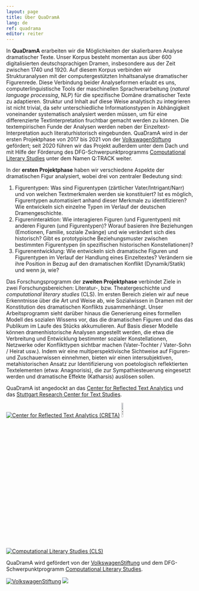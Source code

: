 ```yaml
---
layout: page
title: Über QuaDramA
lang: de
ref: quadrama
editor: reiter
---
```


In **QuaDramA** erarbeiten wir die Möglichkeiten der skalierbaren Analyse dramatischer Texte. Unser Korpus besteht momentan aus über 600 digitalisierten deutschsprachigen Dramen, insbesondere aus der Zeit zwischen 1740 und 1920. Auf diesem Korpus verbinden wir Strukturanalysen mit der computergestützten Inhaltsanalyse dramatischer Figurenrede. Diese Verbindung beider Analyseformen erlaubt es uns, computerlinguistische Tools der maschinellen Sprachverarbeitung (*natural language processing*, NLP) für die spezifische Domäne dramatischer Texte zu adaptieren. Struktur und Inhalt auf diese Weise analytisch zu integrieren ist nicht trivial, da sehr unterschiedliche Informationstypen in Abhängigkeit voneinander systematisch analysiert werden müssen, um für eine differenzierte Textinterpretation fruchtbar gemacht werden zu können. Die textempirischen Funde der Analysen werden neben der Einzeltext-Interpretation auch literaturhistorisch eingebunden.
QuaDramA wird in der ersten Projektphase von 2017 bis 2021 von der [VolkswagenStiftung](https://www.volkswagenstiftung.de/) gefördert; seit 2020 führen wir das Projekt außerdem unter dem Dach und mit Hilfe der Förderung des DFG-Schwerpunktprogramms [Computational Literary Studies](https://dfg-spp-cls.github.io/) unter dem Namen Q:TRACK weiter. 


In der **ersten Projektphase** haben wir verschiedene Aspekte der dramatischen Figur analysiert, wobei drei von zentraler Bedeutung sind:
1.	Figurentypen: Was sind Figurentypen (zärtlicher Vater/Intrigant/Narr) und von welchen Textmerkmalen werden sie konstituiert? Ist es möglich, Figurentypen automatisiert anhand dieser Merkmale zu identifizieren? Wie entwickeln sich einzelne Typen im Verlauf der deutschen Dramengeschichte.
2.	Figureninteraktion: Wie interagieren Figuren (und Figurentypen) mit anderen Figuren (und Figurentypen)? Worauf basieren ihre Beziehungen (Emotionen, Familie, soziale Zwänge) und wie verändert sich dies historisch? Gibt es prototypische Beziehungsmuster zwischen bestimmten Figurentypen (in spezifischen historischen Konstellationen)?
3.	Figurenentwicklung: Wie entwickeln sich dramatische Figuren und Figurentypen im Verlauf der Handlung eines Einzeltextes? Verändern sie ihre Position in Bezug auf den dramatischen Konflikt (Dynamik/Statik) und wenn ja, wie?

Das Forschungsprogramm der **zweiten Projektphase** verbindet Ziele in zwei Forschungsbereichen: Literatur-, bzw. Theatergeschichte und *computational literary studies* (CLS). Im ersten Bereich zielen wir auf neue Erkenntnisse über die Art und Weise ab, wie Sozialwissen in Dramen mit der Konstitution des dramatischen Konflikts zusammenhängt. Unser Arbeitsprogramm sieht darüber hinaus die Generierung eines formellen Modell des sozialen Wissens vor, das die dramatischen Figuren und das das Publikum im Laufe des Stücks akkumulieren. Auf Basis dieser Modelle können dramenhistorische Analysen angestellt werden, die etwa die Verbreitung und Entwicklung bestimmter sozialer Konstellationen, Netzwerke oder Konflikttypen sichtbar machen (Vater-Tochter / Vater-Sohn / Heirat usw.). Indem wir eine multiperspektivische Sichtweise auf Figuren- und Zuschauerwissen einnehmen, bieten wir einen intersubjektiven, metahistorischen Ansatz zur Identifizierung von poetologisch reflektierten Textelementen (etwa: Anagnorisis), die zur Sympathiesteuerung eingesetzt werden und dramatische Effekte (Katharsis) auslösen sollen.


QuaDramA ist angedockt an das [Center for Reflected Text Analytics](http://www.creta.uni-stuttgart.de) und das [Stuttgart Research Center for Text Studies](http://www.ts.uni-stuttgart.de).

<div class="logoline logoline-4">
  <a href="http://www.creta.uni-stuttgart.de"><img src="{{ site.url }}/assets/about/creta.png" alt="Center for Reflected Text Analytics (CRETA)" /></a>
  <a href="http://www.ts.uni-stuttgart.de/"><img src="{{ site.url }}/assets/about/SRCTS.png" alt="Stuttgart Research Centre for Text Studies (SRCTS)" style="width:10%"/></a>
  <a href="https://dfg-spp-cls.github.io/projects/"><img src="{{site.url}}/assets/about/SPPCLS.jpg" alt="Computational Literary Studies (CLS)" /></a>
  
</div>


QuaDramA wird gefördert von der <a href="https://www.volkswagenstiftung.de">VolkswagenStiftung</a> und dem DFG-Schwerpunktprogramm [Computational Literary Studies](https://dfg-spp-cls.github.io/home/).

<div class="logoline logoline-2">
<a href="https://www.volkswagenstiftung.de"><img src="{{site.url}}/assets/about/vw.gif" alt="VolkswagenStiftung"/></a>
<a href="https://www.dfg.de"><img src="{{site.url}}/assets/about/dfg.png"/></a>
</div>

